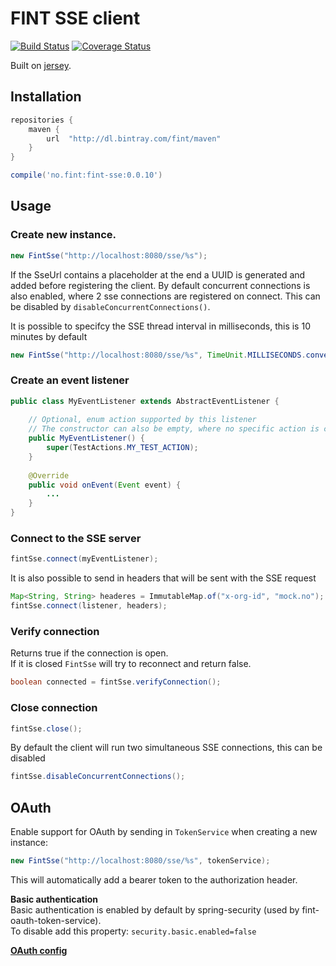 # FINT SSE client

[![Build Status](https://travis-ci.org/FINTlibs/fint-sse.svg?branch=master)](https://travis-ci.org/FINTlibs/fint-sse)
[![Coverage Status](https://coveralls.io/repos/github/FINTlibs/fint-sse/badge.svg?branch=master)](https://coveralls.io/github/FINTlibs/fint-sse?branch=master)

Built on [jersey](https://jersey.github.io/documentation/latest/sse.html).

## Installation

```groovy
repositories {
    maven {
        url  "http://dl.bintray.com/fint/maven" 
    }
}

compile('no.fint:fint-sse:0.0.10')
```

## Usage

### Create new instance.
```java
new FintSse("http://localhost:8080/sse/%s");
```

If the SseUrl contains a placeholder at the end a UUID is generated and added before registering the client.
By default concurrent connections is also enabled, where 2 sse connections are registered on connect. This can be disabled by `disableConcurrentConnections()`.

It is possible to specifcy the SSE thread interval in milliseconds, this is 10 minutes by default
```java
new FintSse("http://localhost:8080/sse/%s", TimeUnit.MILLISECONDS.convert(20, TimeUnit.MINUTES));
```

### Create an event listener
```java
public class MyEventListener extends AbstractEventListener {
    
    // Optional, enum action supported by this listener
    // The constructor can also be empty, where no specific action is configured
    public MyEventListener() {
        super(TestActions.MY_TEST_ACTION);
    }
    
    @Override
    public void onEvent(Event event) {
        ...
    }
}
```

### Connect to the SSE server
```java
fintSse.connect(myEventListener);
```

It is also possible to send in headers that will be sent with the SSE request
```java
Map<String, String> headeres = ImmutableMap.of("x-org-id", "mock.no");
fintSse.connect(listener, headers);
```

### Verify connection

Returns true if the connection is open.  
If it is closed `FintSse` will try to reconnect and return false.
```java
boolean connected = fintSse.verifyConnection();
```

### Close connection

```java
fintSse.close();
```

By default the client will run two simultaneous SSE connections, this can be disabled
```java
fintSse.disableConcurrentConnections();
```

## OAuth

Enable support for OAuth by sending in `TokenService` when creating a new instance:
```java
new FintSse("http://localhost:8080/sse/%s", tokenService);
```

This will automatically add a bearer token to the authorization header.  

**Basic authentication**  
Basic authentication is enabled by default by spring-security (used by fint-oauth-token-service).  
To disable add this property: `security.basic.enabled=false`

**[OAuth config](https://github.com/FINTlibs/fint-oauth-token-service#configuration)**